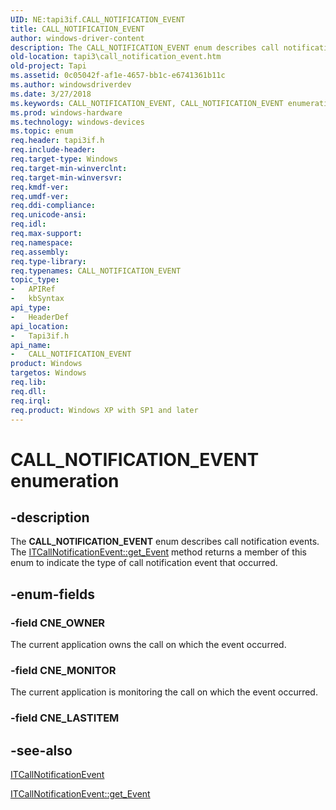 ```yaml
---
UID: NE:tapi3if.CALL_NOTIFICATION_EVENT
title: CALL_NOTIFICATION_EVENT
author: windows-driver-content
description: The CALL_NOTIFICATION_EVENT enum describes call notification events. The ITCallNotificationEvent::get_Event method returns a member of this enum to indicate the type of call notification event that occurred.
old-location: tapi3\call_notification_event.htm
old-project: Tapi
ms.assetid: 0c05042f-af1e-4657-bb1c-e6741361b11c
ms.author: windowsdriverdev
ms.date: 3/27/2018
ms.keywords: CALL_NOTIFICATION_EVENT, CALL_NOTIFICATION_EVENT enumeration [TAPI 2.2], CNE_MONITOR, CNE_OWNER, _tapi3_call_notification_event, tapi3.call_notification_event, tapi3if/CALL_NOTIFICATION_EVENT, tapi3if/CNE_MONITOR, tapi3if/CNE_OWNER
ms.prod: windows-hardware
ms.technology: windows-devices
ms.topic: enum
req.header: tapi3if.h
req.include-header: 
req.target-type: Windows
req.target-min-winverclnt: 
req.target-min-winversvr: 
req.kmdf-ver: 
req.umdf-ver: 
req.ddi-compliance: 
req.unicode-ansi: 
req.idl: 
req.max-support: 
req.namespace: 
req.assembly: 
req.type-library: 
req.typenames: CALL_NOTIFICATION_EVENT
topic_type:
-	APIRef
-	kbSyntax
api_type:
-	HeaderDef
api_location:
-	Tapi3if.h
api_name:
-	CALL_NOTIFICATION_EVENT
product: Windows
targetos: Windows
req.lib: 
req.dll: 
req.irql: 
req.product: Windows XP with SP1 and later
---
```


# CALL_NOTIFICATION_EVENT enumeration


## -description


The 
<b>CALL_NOTIFICATION_EVENT</b> enum describes call notification events. The 
<a href="https://msdn.microsoft.com/08a3925c-e14e-442e-952e-483fc41d049c">ITCallNotificationEvent::get_Event</a> method returns a member of this enum to indicate the type of call notification event that occurred.


## -enum-fields




### -field CNE_OWNER

The current application owns the call on which the event occurred.


### -field CNE_MONITOR

The current application is monitoring the call on which the event occurred.


### -field CNE_LASTITEM




## -see-also




<a href="https://msdn.microsoft.com/d0ea4f7a-7b50-4610-ae17-957c0c1891e1">ITCallNotificationEvent</a>



<a href="https://msdn.microsoft.com/08a3925c-e14e-442e-952e-483fc41d049c">ITCallNotificationEvent::get_Event</a>
 

 

